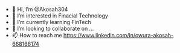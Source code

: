 - 👋 Hi, I’m @Akosah304
- 👀 I’m interested in Finacial Technology
- 🌱 I’m currently learning FinTech
- 💞️ I’m looking to collaborate on ...
- 📫 How to reach me https://www.linkedin.com/in/owura-akosah-668166174

<!---
Akosah304/Akosah304 is a ✨ special ✨ repository because its `README.md` (this file) appears on your GitHub profile.
You can click the Preview link to take a look at your changes.
--->
